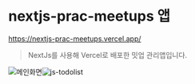 # nextjs-prac-meetups 앱 

https://nextjs-prac-meetups.vercel.app/

> NextJs를 사용해 Vercel로 배포한 밋업 관리앱입니다.


![메인화면](https://user-images.githubusercontent.com/51315988/197773732-bf7d4c55-afd6-4fae-a18e-f4115b922ec4.png)![js-todolist](https://user-images.githubusercontent.com/51315988/167984278-6e39f10c-9ea1-407f-acd6-25d960150115.gif)
